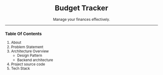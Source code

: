 <svg fill="none" viewBox="0 0 600 300" width="600" height="300" xmlns="http://www.w3.org/2000/svg">
  <foreignObject x="0" y="0" width="600" height="300"> 
  <div xmlns="http://www.w3.org/1999/xhtml">
      <h1  align="center" >Budget Tracker</h1>
      <p align="center">Manage your finances effectively.</p>
    </div>

---
<div>
  <h3>Table Of Contents</h3>
  <ol>
    <li>About</li>
    <li>Problem Statement</li>
    <li>Architecture Overview
      <ul>
        <li>Design Pattern</li>
        <li>Backend architecture</li>
      </ul>
    </li>
    <li>Project source code</li>
    <li>Tech Stack</li>
    <li>Guidelines</li>
    <li>Conclusion</li>
  </ol>
</div>

  ---
<div>
    <h3 font="bold">1. About </h3>
    <br>
    <p>
      This project is to build a user-friendly application that helps individuals track their savings and expenses on a daily, monthly, and yearly basis, providing real-time reports and notifications.
    </p>
</div>

---

<div>
  <h3>2. Problem Statement</h3>
  <p>
    People often invest in stocks or spend money for their needs without a clear picture of their actual financial position. Relying on manual calculations or checking bank statements is inefficient. This project provides a platform that enables users to automatically track and visualize their financial data effectively.
  </p>
</div>
<div>
</div>

---

<div>
  <div>
    <h3>3. Architecture Overview</h3>
  </div>
  <div>
    <h4>🏗️ Design Pattern : MVC Architecture (Model View Controller)</h4>
     <ul>
      <li>View : User interacts with applications & represents data visually</li>
      <li>Controller : Request from view will be redirected to business logic, manages the resources and provides response to view</li>
      <li>Model : Business Logic stands for performing all the operations on expense, savings & performing CRUD operations on it. Generating report</li>
    </ul>
    <div>
       <h4>🧩 Backend Architecture : Microservices</h4>
    </div>
  </div>

   | Title | Description |
   | ----  | ------------|    
   | Auth Services | Manages registeration, signin using OAuth google & aplication login / registeration services |
   | Budget Services | CRUD operations on expense, create/ update savings, create/update salary |
   | Mail Services | Sends the update via mails |
   | Report Services | Generates the report on monthly weekly, yearly basis |

 <div>
      <h4>🧱 Sequence Diagram</h4>
    </div>
    <div>
      <img src="https://github.com/Shwetha-75/image/blob/main/SequenceDiagramBudgetTracker.png?raw=true" alt="Image" border="none"/>
    </div>
    
  ---
  <div>
    <h3>4. Project source code link 👇 </h3>
  </div>

  |Title | Code Link |
  | ---- | --------- |
  |View  | <a href="https://github.com/Shwetha-75/Budget-Tracker-View.git" target="_blank">View</a>
  |Auth Services | <a href="https://github.com/Shwetha-75/registration-services-budget-tracker.git" target="_blank">Register</a> |
  |     | <a href="https://github.com/Shwetha-75/budget-tracker-login-services.git" target="_blank">Login</a>|
  |     | <a href="https://github.com/Shwetha-75/Google-SignIn.git" target="_blank">OAuth Google SignIn</a> |
  |Budget Services | <a href="https://github.com/Shwetha-75/budget-tracker-budget-services.git" target="_blank">Budget Services</a> |

  ---

  <div>
    
  </div>
  <h3>5. Tech Stack</h3>
  
  |Phase | Tech |
  |------- |------|
  |Frontend| Reactjs |
  |Backend | Flask using python, OAuth SignIn |
  |Databse |Firebase |
  |Testing | .rest, pytest, postman |
  |Deloyement | render, vercel|

  ---

  <div>
    <h3>6. Guidelines to deploy on local </h3>
  </div>
   <p>Clone the repositories</p>
   
   ~~~
    git clone https://github.com/Shwetha-75/Budget-Tracker-View.git
   ~~~
   ~~~
    git clone https://github.com/Shwetha-75/registration-services-budget-tracker.git
   ~~~
   ~~~
    git clone https://github.com/Shwetha-75/budget-tracker-login-services.git
   ~~~
   ~~~
    git clone https://github.com/Shwetha-75/Google-SignIn.git
   ~~~
   ~~~
    git clone https://github.com/Shwetha-75/budget-tracker-budget-services.git
   ~~~

   <p>For view install lastest version & integrate it with vite (Optional : you can use any flavours of js and frameworks)</p>

   ~~~
     npm create vite@latest
   ~~~
   <p>Install node modules</p>

   ~~~
    npm i
   ~~~
   <p>For Backend services install the requirements.txt file, firstly set up the virtual env & activate it</p>

   ~~~
     pip install -r file_path(requirements.txt )
   ~~~

  ---
  
  <h3>Conclusion</h3>
  <div>
    <ul>
      <li>Contributors : Shwetha K (Design, Develeopment, Deployment)</li>
      <li>**Note : No fixed timeline, the project is under development.</li>
    </ul>
  </div>
  <p>"Woohoo!" 🎉 you have completed the installation, now you can work on the project to implement your own ideas</p>
 </div>
  </foreignObject>
</svg>
